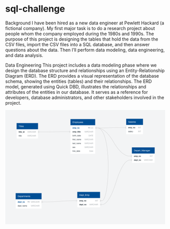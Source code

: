 # sql-challenge

Background
I have been hired as a new data engineer at Pewlett Hackard (a fictional company). My first major task is to do a research project about people whom the company employed during the 1980s and 1990s. The purpose of this project is designing the tables that hold the data from the CSV files, import the CSV files into a SQL database, and then answer questions about the data. Then I’ll perform data modeling, data engineering, and data analysis.

Data Engineering
This project includes a data modeling phase where we design the database structure and relationships using an Entity-Relationship Diagram (ERD). The ERD provides a visual representation of the database schema, showing the entities (tables) and their relationships.
The ERD model, generated using Quick DBD, illustrates the relationships and attributes of the entities in our database. It serves as a reference for developers, database administrators, and other stakeholders involved in the project.

![ERD_Diagram](https://github.com/mabdullama/sql-challenge/blob/main/ERD_Diagram.png)

